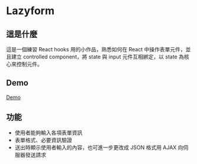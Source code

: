 # Lazyform
## 這是什麼
這是一個練習 React hooks 用的小作品，熟悉如何在 React 中操作表單元件，並且建立 controlled component，將 state 與 input 元件互相綁定，以 state 為核心來控制元件。

## Demo
[Demo](https://awuuu0716.github.io/react-lazyform/)

## 功能

* 使用者能夠輸入各項表單資訊
* 表單格式、必要資訊驗證
* 送出時顯示使用者輸入的內容，也可進一步更改成 JSON 格式用 AJAX 向伺服器發送請求
